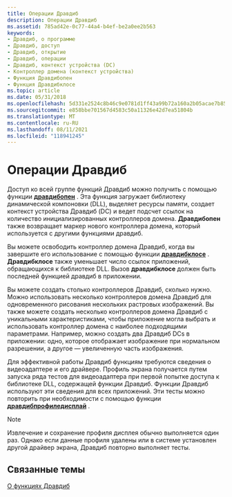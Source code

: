 ```yaml
---
title: Операции Дравдиб
description: Операции Дравдиб
ms.assetid: 785ad42e-0c77-44a4-b4ef-be2a0ee2b563
keywords:
- Дравдиб, о программе
- Дравдиб, доступ
- Дравдиб, открытие
- Дравдиб, операции
- Дравдиб, контекст устройства (DC)
- Контроллер домена (контекст устройства)
- Функция Дравдибопен
- Функция Дравдибклосе
ms.topic: article
ms.date: 05/31/2018
ms.openlocfilehash: 5d331e2524c8b46c9e0781d1ff43a99b72a160a2b05acae7b853aabcbb9b8f0d
ms.sourcegitcommit: e858bbe701567d4583c50a11326e42d7ea51804b
ms.translationtype: MT
ms.contentlocale: ru-RU
ms.lasthandoff: 08/11/2021
ms.locfileid: "118941245"
---
```

# <a name="drawdib-operations"></a>Операции Дравдиб

Доступ ко всей группе функций Дравдиб можно получить с помощью функции [**дравдибопен**](/windows/desktop/api/Vfw/nf-vfw-drawdibopen) . Эта функция загружает библиотеку динамической компоновки (DLL), выделяет ресурсы памяти, создает контекст устройства Дравдиб (DC) и ведет подсчет ссылок на количество инициализированных контроллеров домена. **Дравдибопен** также возвращает маркер нового контроллера домена, который используется с другими функциями дравдиб.

Вы можете освободить контроллер домена Дравдиб, когда вы завершите его использование с помощью функции [**дравдибклосе**](/windows/desktop/api/Vfw/nf-vfw-drawdibclose) . **Дравдибклосе** также уменьшает число ссылок приложений, обращающихся к библиотеке DLL. Вызов **дравдибклосе** должен быть последней функцией дравдиб в приложении.

Вы можете создать столько контроллеров Дравдиб, сколько нужно. Можно использовать несколько контроллеров домена Дравдиб для одновременного рисования нескольких растровых изображений. Вы также можете создать несколько контроллеров домена Дравдиб с уникальными характеристиками, чтобы приложение могла выбрать и использовать контроллер домена с наиболее подходящими параметрами. Например, можно создать два Дравдиб DCs в приложении: одно, которое отображает изображение при нормальном разрешении, а другое — увеличенную часть изображения.

Для эффективной работы Дравдиб функциям требуются сведения о видеоадаптере и его драйвере. Профиль экрана получается путем запуска ряда тестов для видеоадаптера при первой попытке доступа к библиотеке DLL, содержащей функции Дравдиб. Функции Дравдиб используют эти сведения для всех приложений. Эти тесты можно повторить при необходимости с помощью функции [**дравдибпрофиледисплай**](/windows/desktop/api/Vfw/nf-vfw-drawdibprofiledisplay) .

> [!Note]  
> Извлечение и сохранение профиля дисплея обычно выполняется один раз. Однако если данные профиля удалены или в системе установлен другой драйвер экрана, Дравдиб повторно выполняет тесты.

 

## <a name="related-topics"></a>Связанные темы

<dl> <dt>

[О функциях Дравдиб](about-the-drawdib-functions.md)
</dt> </dl>

 

 




